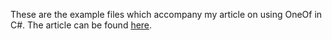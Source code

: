 These are the example files which accompany my article on using OneOf in C#. The article can be found [here](https://thatstatsguy.github.io/blog/2023/Mutation-Testing-in-CSharp/).
